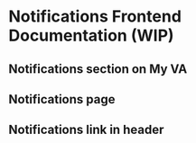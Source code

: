 # Notifications Frontend Documentation (WIP)

## Notifications section on My VA

## Notifications page

## Notifications link in header
